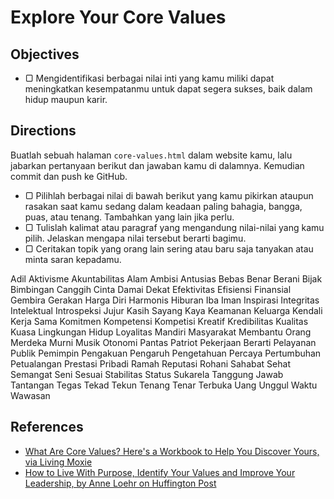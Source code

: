 # Explore Your Core Values

## Objectives

- ▢ Mengidentifikasi berbagai nilai inti yang kamu miliki dapat meningkatkan kesempatanmu untuk dapat segera sukses, baik dalam hidup maupun karir.

## Directions

Buatlah sebuah halaman `core-values.html` dalam website kamu, lalu jabarkan pertanyaan berikut dan jawaban kamu di dalamnya. Kemudian commit dan push ke GitHub.

- ▢ Pilihlah berbagai nilai di bawah berikut yang kamu pikirkan ataupun rasakan saat kamu sedang dalam keadaan paling bahagia, bangga, puas, atau tenang. Tambahkan yang lain jika perlu.
- ▢ Tulislah kalimat atau paragraf yang mengandung nilai-nilai yang kamu pilih. Jelaskan mengapa nilai tersebut berarti bagimu.
- ▢ Ceritakan topik yang orang lain sering atau baru saja tanyakan atau minta saran kepadamu.

Adil
Aktivisme
Akuntabilitas
Alam
Ambisi
Antusias
Bebas
Benar
Berani
Bijak
Bimbingan
Canggih
Cinta
Damai
Dekat
Efektivitas
Efisiensi
Finansial
Gembira
Gerakan
Harga Diri
Harmonis
Hiburan
Iba
Iman
Inspirasi
Integritas
Intelektual
Introspeksi
Jujur
Kasih Sayang
Kaya
Keamanan
Keluarga
Kendali
Kerja Sama
Komitmen
Kompetensi
Kompetisi
Kreatif
Kredibilitas
Kualitas
Kuasa
Lingkungan Hidup
Loyalitas
Mandiri
Masyarakat
Membantu Orang
Merdeka
Murni
Musik
Otonomi
Pantas
Patriot
Pekerjaan Berarti
Pelayanan Publik
Pemimpin
Pengakuan
Pengaruh
Pengetahuan
Percaya
Pertumbuhan
Petualangan
Prestasi
Pribadi
Ramah
Reputasi
Rohani
Sahabat
Sehat
Semangat
Seni
Sesuai
Stabilitas
Status
Sukarela
Tanggung Jawab
Tantangan
Tegas
Tekad
Tekun
Tenang
Tenar
Terbuka
Uang
Unggul
Waktu
Wawasan

## References

- [What Are Core Values? Here's a Workbook to Help You Discover Yours, via Living Moxie](http://dawnbarclay.com/core-values)
- [How to Live With Purpose, Identify Your Values and Improve Your Leadership, by Anne Loehr on Huffington Post](http://www.huffingtonpost.com/anne-loehr/how-to-live-with-purpose-_b_5187572.html)
